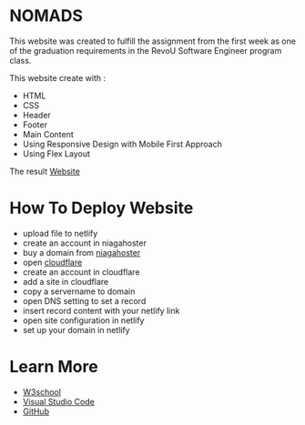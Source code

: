 # NOMADS
This website was created to fulfill the assignment from the first week as one of the graduation requirements in the RevoU Software Engineer program class.


This website create with :
- HTML
- CSS
- Header
- Footer
- Main Content
- Using Responsive Design with Mobile First Approach
- Using Flex Layout

The result [Website](https://aghfairawan.site/)

# How To Deploy Website

- upload file to netlify
- create an account in niagahoster
- buy a domain from [niagahoster](https://www.niagahoster.co.id/domain-murah)
- open [cloudflare](https://www.cloudflare.com/)
- create an account in cloudflare
- add a site in cloudflare
- copy a servername to domain 
- open DNS setting to set a record 
- insert record content with your netlify link
- open site configuration in netlify 
- set up your domain in netlify



# Learn More
- [W3school](https://www.w3schools.com/) 
- [Visual Studio Code](https://code.visualstudio.com/)
- [GitHub](https://github.com/about)

